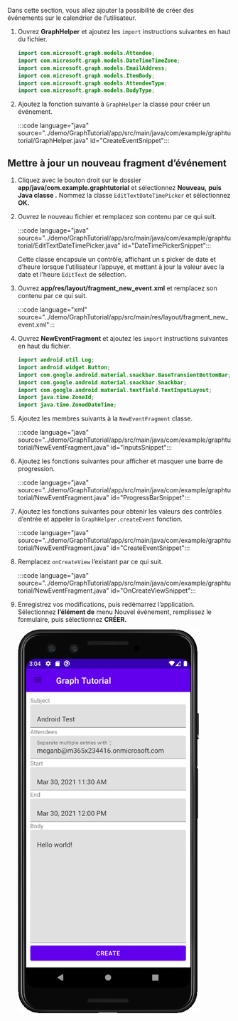 <!-- markdownlint-disable MD002 MD041 -->

Dans cette section, vous allez ajouter la possibilité de créer des événements sur le calendrier de l’utilisateur.

1. Ouvrez **GraphHelper** et ajoutez les `import` instructions suivantes en haut du fichier.

    ```java
    import com.microsoft.graph.models.Attendee;
    import com.microsoft.graph.models.DateTimeTimeZone;
    import com.microsoft.graph.models.EmailAddress;
    import com.microsoft.graph.models.ItemBody;
    import com.microsoft.graph.models.AttendeeType;
    import com.microsoft.graph.models.BodyType;
    ```

1. Ajoutez la fonction suivante à `GraphHelper` la classe pour créer un événement.

    :::code language="java" source="../demo/GraphTutorial/app/src/main/java/com/example/graphtutorial/GraphHelper.java" id="CreateEventSnippet":::

## <a name="update-new-event-fragment"></a>Mettre à jour un nouveau fragment d’événement

1. Cliquez avec le bouton droit sur le dossier **app/java/com.example.graphtutorial** et sélectionnez **Nouveau,** **puis Java classe .** Nommez la classe `EditTextDateTimePicker` et sélectionnez **OK.**

1. Ouvrez le nouveau fichier et remplacez son contenu par ce qui suit.

    :::code language="java" source="../demo/GraphTutorial/app/src/main/java/com/example/graphtutorial/EditTextDateTimePicker.java" id="DateTimePickerSnippet":::

    Cette classe encapsule un contrôle, affichant un s picker de date et d’heure lorsque l’utilisateur l’appuye, et mettant à jour la valeur avec la date et l’heure `EditText` de sélection.

1. Ouvrez **app/res/layout/fragment_new_event.xml** et remplacez son contenu par ce qui suit.

    :::code language="xml" source="../demo/GraphTutorial/app/src/main/res/layout/fragment_new_event.xml":::

1. Ouvrez **NewEventFragment** et ajoutez les `import` instructions suivantes en haut du fichier.

    ```java
    import android.util.Log;
    import android.widget.Button;
    import com.google.android.material.snackbar.BaseTransientBottomBar;
    import com.google.android.material.snackbar.Snackbar;
    import com.google.android.material.textfield.TextInputLayout;
    import java.time.ZoneId;
    import java.time.ZonedDateTime;
    ```

1. Ajoutez les membres suivants à la `NewEventFragment` classe.

    :::code language="java" source="../demo/GraphTutorial/app/src/main/java/com/example/graphtutorial/NewEventFragment.java" id="InputsSnippet":::

1. Ajoutez les fonctions suivantes pour afficher et masquer une barre de progression.

    :::code language="java" source="../demo/GraphTutorial/app/src/main/java/com/example/graphtutorial/NewEventFragment.java" id="ProgressBarSnippet":::

1. Ajoutez les fonctions suivantes pour obtenir les valeurs des contrôles d’entrée et appeler la `GraphHelper.createEvent` fonction.

    :::code language="java" source="../demo/GraphTutorial/app/src/main/java/com/example/graphtutorial/NewEventFragment.java" id="CreateEventSnippet":::

1. Remplacez `onCreateView` l’existant par ce qui suit.

    :::code language="java" source="../demo/GraphTutorial/app/src/main/java/com/example/graphtutorial/NewEventFragment.java" id="OnCreateViewSnippet":::

1. Enregistrez vos modifications, puis redémarrez l’application. Sélectionnez **l’élément de** menu Nouvel événement, remplissez le formulaire, puis sélectionnez **CRÉER.**

    ![Capture d’écran du formulaire de création d’événement dans l’application](images/create-event.png)
